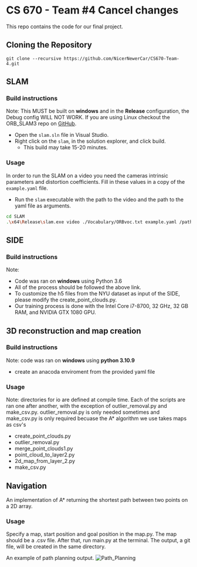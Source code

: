 # CS 670 - Team #4      Cancel changes


This repo contains the code for our final project.

## Cloning the Repository

`git clone --recursive https://github.com/NicerNewerCar/CS670-Team-4.git`

## SLAM

### Build instructions

Note: This MUST be built on **windows** and in the **Release** configuration, the Debug config WILL NOT WORK.
If you are using Linux checkout the ORB_SLAM3 repo on [GitHub](https://github.com/UZ-SLAMLab/ORB_SLAM3).

* Open the `slam.sln` file in Visual Studio.
* Right click on the `slam`, in the solution explorer, and click build.
    * This build may take 15-20 minutes.

### Usage

In order to run the SLAM on a video you need the cameras intrinsic parameters and distortion coefficients. Fill in these values in a copy of the `example.yaml` file.

* Run the `slam` executable with the path to the video and the path to the yaml file as arguments.
```bash
cd SLAM
.\x64\Release\slam.exe video ./Vocabulary/ORBvoc.txt example.yaml /path/to/video.mp4 /path/to/output/dir
```

## SIDE
### Build instructions
Note: 
* Code was ran on **windows** using Python 3.6
* All of the process should be followed the above link.
* To customize the h5 files from the NYU dataset as input of the SIDE, please modify the create_point_clouds.py.
* Our training process is done with the Intel Core i7-8700, 32 GHz, 32 GB RAM, and NVIDIA GTX 1080 GPU.


## 3D reconstruction and map creation 

### Build instructions 
Note: code was ran on **windows** using **python 3.10.9**

* create an anacoda enviroment from the provided yaml file 

### Usage
Note: directories for io are defined at compile time. Each of the scripts are ran one after another, with 
the exception of outlier_removal.py and make_csv.py. outlier_removal.py is only needed sometimes and make_csv.py is
only required becuase the A* algorithm we use takes maps as csv's

* create_point_clouds.py
* outlier_removal.py
* merge_point_clouds1.py
* point_cloud_to_layer2.py
* 2d_map_from_layer_2.py
* make_csv.py

## Navigation

An implementation of A* returning the shortest path between two points on a 2D array.

### Usage
Specify a map, start position and goal position in the map.py. The map should be a .csv file. After that, run main.py at the terminal. The output, a git file, will be created in the same directory.

An example of path planning output.
![Path_Planning](https://user-images.githubusercontent.com/103143536/236896724-a6ccd0ed-385a-4db0-9420-fc30385a3f56.gif)







